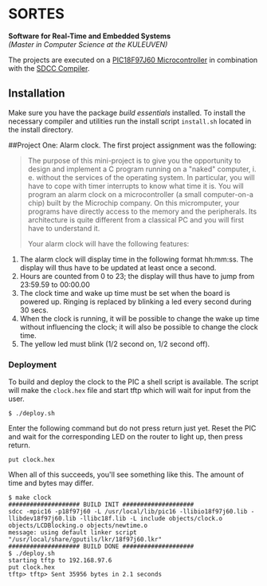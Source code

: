 # SORTES

**Software for Real-Time and Embedded Systems**  
_(Master in Computer Science at the KULEUVEN)_

The projects are executed on a [PIC18F97J60 Microcontroller](http://www.microchip.com/wwwproducts/Devices.aspx?dDocName=en026439) in combination with the [SDCC Compiler](http://sdcc.sourceforge.net/doc/sdccman.pdf).

## Installation 
Make sure you have the package *build essentials* installed. To install the necessary compiler and utilities run the install script `install.sh` located in the install directory. 

##Project One: Alarm clock.
The first project assignment was the following:
>The purpose of this mini-project is to give you the opportunity to design and implement a C program running on a "naked" computer, i. e. without the services of the operating system. In particular, you will have to cope with timer interrupts to know what time it is. You will program an alarm clock on a microcontroller (a small computer-on-a chip) built by the Microchip company. On this micromputer, your programs have directly access to the memory and the peripherals. Its architecture is quite different from a classical PC and you will first have to understand it.
>
> Your alarm clock will have the following features:  
 1. The alarm clock will display time in the following format hh:mm:ss. The display will thus have to be updated at least once a second. 
 2. Hours are counted from 0 to 23; the display will thus have to jump from 23:59.59 to 00:00.00 
 3. The clock time and wake up time must be set when the board is powered up. Ringing is replaced by blinking a led every second during 30 secs. 
 4. When the clock is running, it will be possible to change the wake up time without influencing the clock; it will also be possible to change the clock time. 
 5. The yellow led must blink (1/2 second on, 1/2 second off).  

### Deployment
To build and deploy the clock to the PIC a shell script is available. The script will make the `clock.hex` file and start tftp which will wait for input from the user. 
```
$ ./deploy.sh
```
Enter the following command but do not press return just yet. Reset the PIC and wait for the corresponding LED on the router to light up, then press return.
```
put clock.hex     
```
When all of this succeeds, you'll see something like this. The amount of time and bytes may differ.
```
$ make clock 
#################### BUILD INIT ####################
sdcc -mpic16 -p18f97j60 -L /usr/local/lib/pic16 -llibio18f97j60.lib -llibdev18f97j60.lib -llibc18f.lib -L include objects/clock.o objects/LCDBlocking.o objects/newtime.o
message: using default linker script "/usr/local/share/gputils/lkr/18f97j60.lkr"
#################### BUILD DONE ####################
$ ./deploy.sh 
starting tftp to 192.168.97.6
put clock.hex
tftp> tftp> Sent 35956 bytes in 2.1 seconds
```